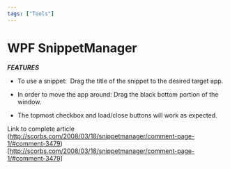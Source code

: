 ```yaml
---
tags: ["Tools"]
---
```


# WPF SnippetManager

***FEATURES***

- To use a snippet:  Drag the title of the snippet to the desired target app.

- In order to move the app around: Drag the black bottom portion of the window.

- The topmost checkbox and load/close buttons will work as expected.

Link to complete article (http://scorbs.com/2008/03/18/snippetmanager/comment-page-1/#comment-3479)[http://scorbs.com/2008/03/18/snippetmanager/comment-page-1/#comment-3479]
